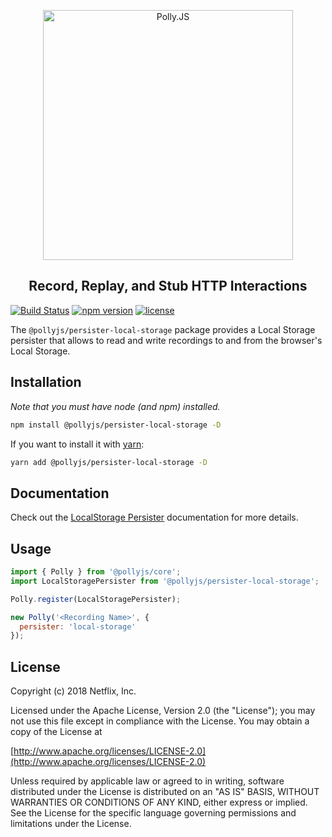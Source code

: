 <p align="center">
  <img alt="Polly.JS" width="400px" src="https://netflix.github.io/pollyjs/assets/images/wordmark-logo-alt.png" />
</p>
<h2 align="center">Record, Replay, and Stub HTTP Interactions</h2>

[![Build Status](https://travis-ci.com/Netflix/pollyjs.svg?branch=master)](https://travis-ci.com/Netflix/pollyjs)
[![npm version](https://badge.fury.io/js/%40pollyjs%2Fpersister-local-storage.svg)](https://badge.fury.io/js/%40pollyjs%2Fpersister-local-storage)
[![license](https://img.shields.io/github/license/Netflix/pollyjs.svg)](http://www.apache.org/licenses/LICENSE-2.0)

The `@pollyjs/persister-local-storage` package provides a Local Storage
persister that allows to read and write recordings to and from the browser's
Local Storage.

## Installation

_Note that you must have node (and npm) installed._

```bash
npm install @pollyjs/persister-local-storage -D
```

If you want to install it with [yarn](https://yarnpkg.com):

```bash
yarn add @pollyjs/persister-local-storage -D
```

## Documentation

Check out the [LocalStorage Persister](https://netflix.github.io/pollyjs/#/persisters/local-storage)
documentation for more details.

## Usage

```js
import { Polly } from '@pollyjs/core';
import LocalStoragePersister from '@pollyjs/persister-local-storage';

Polly.register(LocalStoragePersister);

new Polly('<Recording Name>', {
  persister: 'local-storage'
});
```

## License

Copyright (c) 2018 Netflix, Inc.

Licensed under the Apache License, Version 2.0 (the "License"); you may not use this file except in compliance with the License. You may obtain a copy of the License at

[http://www.apache.org/licenses/LICENSE-2.0](http://www.apache.org/licenses/LICENSE-2.0)

Unless required by applicable law or agreed to in writing, software distributed under the License is distributed on an "AS IS" BASIS, WITHOUT WARRANTIES OR CONDITIONS OF ANY KIND, either express or implied. See the License for the specific language governing permissions and limitations under the License.
